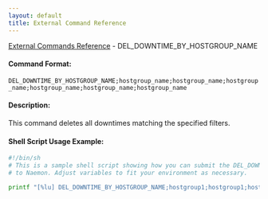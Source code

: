 ```yaml
---
layout: default
title: External Command Reference
---
```


<!--
************************************************
* AUTO GENERATED PAGE - USE ./update SCRIPT
************************************************
-->

<span class="glyphicon glyphicon-arrow-up"></span><a href="index.html"> External Commands Reference</a> - DEL_DOWNTIME_BY_HOSTGROUP_NAME<br>

#### Command Format:

`DEL_DOWNTIME_BY_HOSTGROUP_NAME;hostgroup_name;hostgroup_name;hostgroup_name;hostgroup_name;hostgroup_name;hostgroup_name`

#### Description:

This command deletes all downtimes matching the specified filters.

#### Shell Script Usage Example:

```sh
#!/bin/sh
# This is a sample shell script showing how you can submit the DEL_DOWNTIME_BY_HOSTGROUP_NAME command
# to Naemon. Adjust variables to fit your environment as necessary.

printf "[%lu] DEL_DOWNTIME_BY_HOSTGROUP_NAME;hostgroup1;hostgroup1;hostgroup1;hostgroup1;hostgroup1;hostgroup1\n" `date +%s` > /var/lib/naemon/naemon.cmd
```
